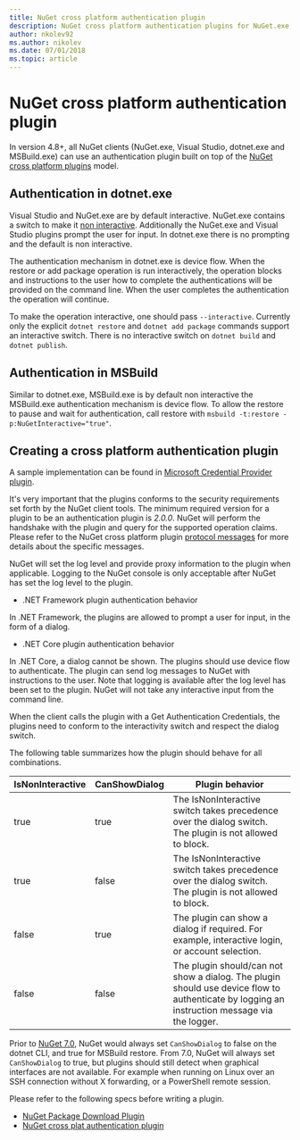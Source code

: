 ```yaml
---
title: NuGet cross platform authentication plugin
description: NuGet cross platform authentication plugins for NuGet.exe, dotnet.exe, msbuild.exe and Visual Studio
author: nkolev92
ms.author: nikolev
ms.date: 07/01/2018
ms.topic: article
---
```


# NuGet cross platform authentication plugin

In version 4.8+, all NuGet clients (NuGet.exe, Visual Studio, dotnet.exe and MSBuild.exe) can use an authentication plugin built on top of the [NuGet cross platform plugins](NuGet-Cross-Platform-Plugins.md) model.

## Authentication in dotnet.exe

Visual Studio and NuGet.exe are by default interactive. NuGet.exe contains a switch to make it [non interactive](../nuget-exe-CLI-Reference.md).
Additionally the NuGet.exe and Visual Studio plugins prompt the user for input.
In dotnet.exe there is no prompting and the default is non interactive.

The authentication mechanism in dotnet.exe is device flow. When the restore or add package operation is run interactively, the operation blocks and instructions to the user how to complete the authentications will be provided on the command line.
When the user completes the authentication the operation will continue.

To make the operation interactive, one should pass `--interactive`.
Currently only the explicit `dotnet restore` and `dotnet add package` commands support an interactive switch.
There is no interactive switch on `dotnet build` and `dotnet publish`.

## Authentication in MSBuild

Similar to dotnet.exe, MSBuild.exe is by default non interactive the MSBuild.exe authentication mechanism is device flow.
To allow the restore to pause and wait for authentication, call restore with `msbuild -t:restore -p:NuGetInteractive="true"`.

## Creating a cross platform authentication plugin

A sample implementation can be found in [Microsoft Credential Provider plugin](https://github.com/Microsoft/artifacts-credprovider).

It's very important that the plugins conforms to the security requirements set forth by the NuGet client tools.
The minimum required version for a plugin to be an authentication plugin is *2.0.0*.
NuGet will perform the handshake with the plugin and query for the supported operation claims.
Please refer to the NuGet cross platform plugin [protocol messages](NuGet-Cross-Platform-Plugins.md#protocol-messages-index) for more details about the specific messages.

NuGet will set the log level and provide proxy information to the plugin when applicable.
Logging to the NuGet console is only acceptable after NuGet has set the log level to the plugin.

- .NET Framework plugin authentication behavior

In .NET Framework, the plugins are allowed to prompt a user for input, in the form of a dialog.

- .NET Core plugin authentication behavior

In .NET Core, a dialog cannot be shown. The plugins should use device flow to authenticate.
The plugin can send log messages to NuGet with instructions to the user.
Note that logging is available after the log level has been set to the plugin.
NuGet will not take any interactive input from the command line.

When the client calls the plugin with a Get Authentication Credentials, the plugins need to conform to the interactivity switch and respect the dialog switch. 

The following table summarizes how the plugin should behave for all combinations.

| IsNonInteractive | CanShowDialog | Plugin behavior |
| ---------------- | ------------- | --------------- |
| true | true | The IsNonInteractive switch takes precedence over the dialog switch. The plugin is not allowed to block. |
| true | false | The IsNonInteractive switch takes precedence over the dialog switch. The plugin is not allowed to block. |
| false | true | The plugin can show a dialog if required. For example, interactive login, or account selection. |
| false | false | The plugin should/can not show a dialog. The plugin should use device flow to authenticate by logging an instruction message via the logger. |

Prior to [NuGet 7.0](../../release-notes/NuGet-7.0.md), NuGet would always set `CanShowDialog` to false on the dotnet CLI, and true for MSBuild restore.
From 7.0, NuGet will always set `CanShowDialog` to true, but plugins should still detect when graphical interfaces are not available.
For example when running on Linux over an SSH connection without X forwarding, or a PowerShell remote session.

Please refer to the following specs before writing a plugin.

- [NuGet Package Download Plugin](https://github.com/NuGet/Home/wiki/NuGet-Package-Download-Plugin)
- [NuGet cross plat authentication plugin](https://github.com/NuGet/Home/wiki/NuGet-cross-plat-authentication-plugin)

